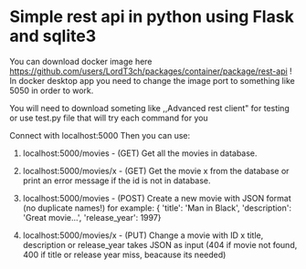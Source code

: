 # Simple rest api in python using Flask and sqlite3

You can download docker image here https://github.com/users/LordT3ch/packages/container/package/rest-api !
In docker desktop app you need to change the image port to something like 5050 in order to work.

You will need to download someting like ,,Advanced rest client" for testing or use test.py file that will try each command for you

Connect with localhost:5000
Then you can use:

1. localhost:5000/movies          - (GET) Get all the movies in database.

2. localhost:5000/movies/x        - (GET) Get the movie x from the database or print an error message if the id is not in database.

3. localhost:5000/movies          - (POST) Create a new movie with JSON format (no duplicate names!) for example: {  'title': 'Man in Black',
                                                                                                                  'description': 'Great movie...',
                                                                                                                  'release_year': 1997}

4. localhost:5000/movies/x        - (PUT) Change a movie with ID x title, description or release_year takes JSON as input (404 if movie not found, 400 if title or release year miss, beacause its needed)
